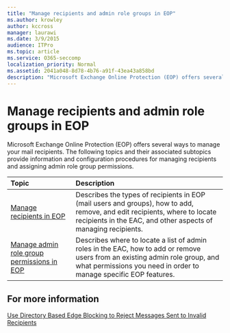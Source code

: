 ```yaml
---
title: "Manage recipients and admin role groups in EOP"
ms.author: krowley
author: kccross
manager: laurawi
ms.date: 3/9/2015
audience: ITPro
ms.topic: article
ms.service: O365-seccomp
localization_priority: Normal
ms.assetid: 2041a048-8d78-4b76-a91f-43ea43a858bd
description: "Microsoft Exchange Online Protection (EOP) offers several ways to manage your mail recipients. The following topics and their associated subtopics provide information and configuration procedures for managing recipients and assigning admin role group permissions."
---
```


# Manage recipients and admin role groups in EOP

Microsoft Exchange Online Protection (EOP) offers several ways to manage your mail recipients. The following topics and their associated subtopics provide information and configuration procedures for managing recipients and assigning admin role group permissions.
  
|**Topic**|**Description**|
|:-----|:-----|
|[Manage recipients in EOP](manage-recipients-in-eop.md) <br/> |Describes the types of recipients in EOP (mail users and groups), how to add, remove, and edit recipients, where to locate recipients in the EAC, and other aspects of managing recipients.  <br/> |
|[Manage admin role group permissions in EOP](manage-admin-role-group-permissions-in-eop.md) <br/> |Describes where to locate a list of admin roles in the EAC, how to add or remove users from an existing admin role group, and what permissions you need in order to manage specific EOP features.  <br/> |
   
## For more information

[Use Directory Based Edge Blocking to Reject Messages Sent to Invalid Recipients](http://technet.microsoft.com/library/ca7b7416-92ed-40ad-abdb-695be46ea2e4.aspx)
  

